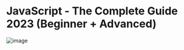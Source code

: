 # JavaScript - The Complete Guide 2023 (Beginner + Advanced)
![image](https://github.com/Ahmed-Elmoslmany/Kalbonyan-Elmarsos/assets/100316692/ca553b38-38b6-4303-aaa9-d2e77ade3dd6)
